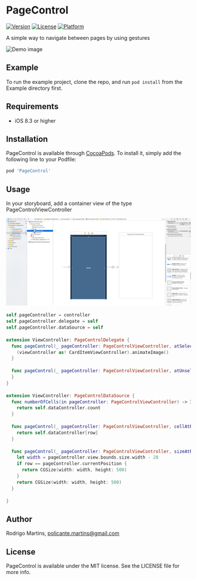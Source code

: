 # PageControl

[![Version](https://img.shields.io/cocoapods/v/PageControl.svg?style=flat)](http://cocoapods.org/pods/PageControl)
[![License](https://img.shields.io/cocoapods/l/PageControl.svg?style=flat)](http://cocoapods.org/pods/PageControl)
[![Platform](https://img.shields.io/cocoapods/p/PageControl.svg?style=flat)](http://cocoapods.org/pods/PageControl)

A simple way to navigate between pages by using gestures

![Demo image](/images/demo.gif)

## Example

To run the example project, clone the repo, and run `pod install` from the Example directory first.

## Requirements

* iOS 8.3 or higher

## Installation

PageControl is available through [CocoaPods](http://cocoapods.org). To install
it, simply add the following line to your Podfile:

```ruby
pod 'PageControl'
```

## Usage

In your storyboard, add a container view of the type PageControlViewController

![example1 image](/images/example1.png)

```swift
self.pageController = controller
self.pageController.delegate = self
self.pageController.dataSource = self

extension ViewController: PageControlDelegate {
  func pageControl(_ pageController: PageControlViewController, atSelected viewController: UIViewController) {
    (viewController as! CardItemViewController).animateImage()
  }

  func pageControl(_ pageController: PageControlViewController, atUnselected viewController: UIViewController) {
  }   
}

extension ViewController: PageControlDataSource {
  func numberOfCells(in pageController: PageControlViewController) -> Int {
    return self.dataController.count
  }

  func pageControl(_ pageController: PageControlViewController, cellAtRow row: Int) -> UIViewController! {
    return self.dataController[row]
  }

  func pageControl(_ pageController: PageControlViewController, sizeAtRow row: Int) -> CGSize {
    let width = pageController.view.bounds.size.width - 20
    if row == pageController.currentPosition {
      return CGSize(width: width, height: 500)
    }
    return CGSize(width: width, height: 500)
  }

}
```

## Author

Rodrigo Martins, policante.martins@gmail.com

## License

PageControl is available under the MIT license. See the LICENSE file for more info.
